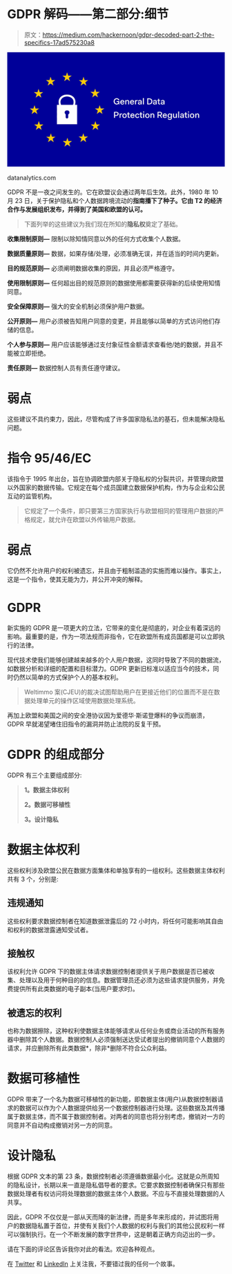 # GDPR 解码——第二部分:细节

> 原文：<https://medium.com/hackernoon/gdpr-decoded-part-2-the-specifics-17ad575230a8>

![](img/54d5d5ae1bf91d8fd9bbd7935f263f1d.png)

datanalytics.com

GDPR 不是一夜之间发生的。它在欧盟议会通过两年后生效。此外，1980 年 10 月 23 日，关于保护隐私和个人数据跨境流动的**指南播下了种子。它由 T2 的经济合作与发展组织发布，并得到了美国和欧盟的认可。**

> 下面列举的这些建议为我们现在所知的**隐私权**奠定了基础。

**收集限制原则—** 限制以除知情同意以外的任何方式收集个人数据。

**数据质量原则—** 数据，如果存储/处理，必须准确无误，并在适当的时间内更新。

**目的规范原则—** 必须阐明数据收集的原因，并且必须严格遵守。

**使用限制原则—** 任何超出目的规范原则的数据使用都需要获得新的后续使用知情同意。

**安全保障原则—** 强大的安全机制必须保护用户数据。

**公开原则—** 用户必须被告知用户同意的变更，并且能够以简单的方式访问他们存储的信息。

**个人参与原则—** 用户应该能够通过支付象征性金额请求查看他/她的数据，并且不能被立即拒绝。

**责任原则—** 数据控制人员有责任遵守建议。

# 弱点

这些建议不具约束力，因此，尽管构成了许多国家隐私法的基石，但未能解决隐私问题。

# 指令 95/46/EC

该指令于 1995 年出台，旨在协调欧盟内部关于隐私权的分裂共识，并管理向欧盟以外国家的数据传输。它规定在每个成员国建立数据保护机构，作为与企业和公民互动的监管机构。

> 它规定了一个条件，即只要第三方国家执行与欧盟相同的管理用户数据的严格规定，就允许在欧盟以外传输用户数据。

# 弱点

它仍然不允许用户的权利被遗忘，并且由于粗制滥造的实施而难以操作。事实上，这是一个指令，使其无能为力，并公开冲突的解释。

# GDPR

新实施的 GDPR 是一项更大的立法，它带来的变化是彻底的，对企业有着深远的影响。最重要的是，作为一项法规而非指令，它在欧盟所有成员国都是可以立即执行的法律。

现代技术使我们能够创建越来越多的个人用户数据，这同时导致了不同的数据流，如数据分析和详细的配置和目标潜力。GDPR 更新旧标准以适应当今的技术，同时仍然以简单的方式保护个人的基本权利。

> Weltimmo 案(CJEU)的裁决试图帮助用户在更接近他们的位置而不是在数据处理单元的操作区域使用数据处理系统。

再加上欧盟和美国之间的安全港协议因为爱德华·斯诺登爆料的争议而崩溃，GDPR 早就渴望堵住旧指令的漏洞并防止法院的反复干预。

# GDPR 的组成部分

GDPR 有三个主要组成部分:

> **1。数据主体权利**
> 
> **2。数据可移植性**
> 
> **3。设计隐私**

# 数据主体权利

这些权利涉及欧盟公民在数据方面集体和单独享有的一组权利。这些数据主体权利共有 3 个，分别是:

## 违规通知

这些权利要求数据控制者在知道数据泄露后的 72 小时内，将任何可能影响其自由和权利的数据泄露通知受试者。

## 接触权

该权利允许 GDPR 下的数据主体请求数据控制者提供关于用户数据是否已被收集、处理以及用于何种目的的信息。数据管理员还必须为这些请求提供服务，并免费提供所有此类数据的电子副本(当用户要求时)。

## 被遗忘的权利

也称为数据擦除，这种权利使数据主体能够请求从任何业务或商业活动的所有服务器中删除其个人数据。数据控制人必须强制送达受试者提出的撤销同意个人数据的请求，并应删除所有此类数据*，除非*删除不符合公众利益。

# 数据可移植性

GDPR 带来了一个名为数据可移植性的新功能，即数据主体(用户)从数据控制器请求的数据可以作为个人数据提供给另一个数据控制器进行处理。这些数据及其传播属于数据主体，而不属于数据控制者。对两者的同意也将分别考虑，撤销对一方的同意并不自动构成撤销对另一方的同意。

# 设计隐私

根据 GDPR 文本的第 23 条，数据控制者必须遵循数据最小化。这就是众所周知的隐私设计，长期以来一直是隐私倡导者的要求。它要求数据控制者确保只有那些数据处理者有权访问将处理数据的数据主体个人数据。不应与不直接处理数据的人共享。

因此，GDPR 不仅仅是一部从天而降的新法律，而是多年来形成的，并试图将用户的数据隐私置于首位，并使有关我们个人数据的权利与我们的其他公民权利一样可以强制执行。在一个不断发展的数字世界中，这是朝着正确方向迈出的一步。

请在下面的评论区告诉我你对此的看法。欢迎各种观点。

在 [Twitter](https://twitter.com/StartUp_Vulture) 和 [LinkedIn](https://www.linkedin.com/in/utsavjaiswal/) 上关注我，不要错过我的任何一个故事。